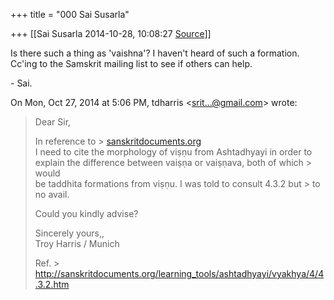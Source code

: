 +++
title = "000 Sai Susarla"

+++
[[Sai Susarla	2014-10-28, 10:08:27 [Source](https://groups.google.com/g/samskrita/c/el2dvLUCjO4)]]



Is there such a thing as 'vaishna'? I haven't heard of such a formation. Cc'ing to the Samskrit mailing list to see if others can help.  

\- Sai.  

  

On Mon, Oct 27, 2014 at 5:06 PM, tdharris \<[srit...@gmail.com]()\> wrote:  

> Dear Sir,  
>   
> In reference to > [sanskritdocuments.org](http://sanskritdocuments.org)  
> I need to cite the morphology of viṣṇu from Ashtadhyayi in order to  
> explain the difference between vaiṣṇa or vaiṣṇava, both of which > would  
> be taddhita formations from viṣṇu. I was told to consult 4.3.2 but > to  
> no avail.  
>   
> Could you kindly advise?  
>   
> Sincerely yours,,  
> Troy Harris / Munich  
>   
> Ref. > <http://sanskritdocuments.org/learning_tools/ashtadhyayi/vyakhya/4/4.3.2.htm>  

  


